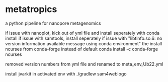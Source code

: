 # metatropics
a python pipeline for nanopore metagenomics

if issue with nanoplot, kick out of yml file and install seperately with conda install
if issue with samtools, install seperately
if issue with "libtinfo.so.6: no version information available message using conda environment"
the install ncurses from conda-forge instead of default
conda install -c conda-forge ncurses 

removed version numbers from yml file and renamed to meta_env_Ub22.yml

install jvarkit in activated env with ./gradlew sam4weblogo

